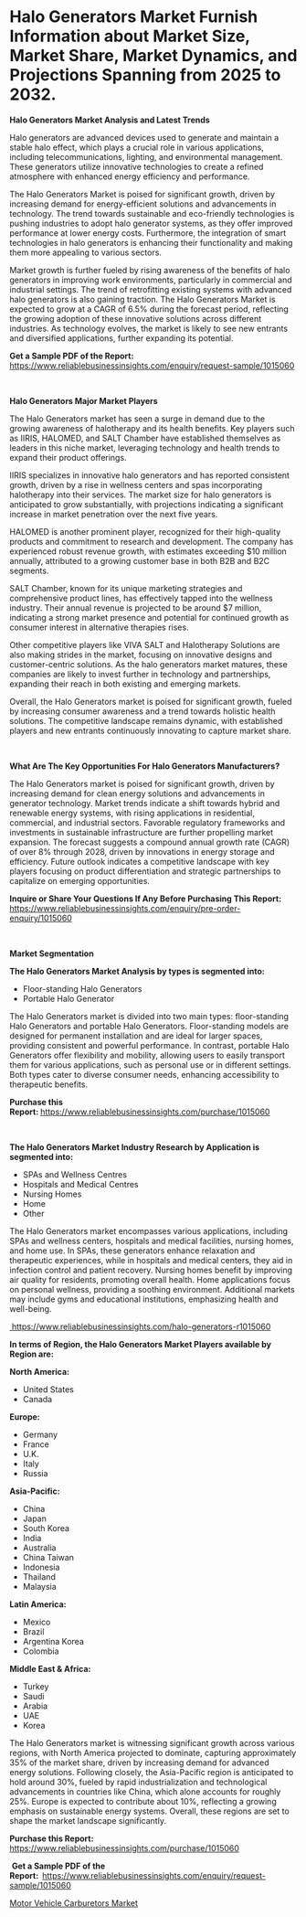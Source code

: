 <p><h1>Halo Generators Market Furnish Information about Market Size, Market Share, Market Dynamics, and Projections Spanning from 2025 to 2032.</h1></p><p><strong>Halo Generators Market Analysis and Latest Trends</strong></p>
<p><p>Halo generators are advanced devices used to generate and maintain a stable halo effect, which plays a crucial role in various applications, including telecommunications, lighting, and environmental management. These generators utilize innovative technologies to create a refined atmosphere with enhanced energy efficiency and performance.</p><p>The Halo Generators Market is poised for significant growth, driven by increasing demand for energy-efficient solutions and advancements in technology. The trend towards sustainable and eco-friendly technologies is pushing industries to adopt halo generator systems, as they offer improved performance at lower energy costs. Furthermore, the integration of smart technologies in halo generators is enhancing their functionality and making them more appealing to various sectors.</p><p>Market growth is further fueled by rising awareness of the benefits of halo generators in improving work environments, particularly in commercial and industrial settings. The trend of retrofitting existing systems with advanced halo generators is also gaining traction. The Halo Generators Market is expected to grow at a CAGR of 6.5% during the forecast period, reflecting the growing adoption of these innovative solutions across different industries. As technology evolves, the market is likely to see new entrants and diversified applications, further expanding its potential.</p></p>
<p><strong>Get a Sample PDF of the Report:&nbsp;</strong> <a href="https://www.reliablebusinessinsights.com/enquiry/request-sample/1015060?utm_campaign=1720&utm_medium=2&utm_source=Github&utm_content=ia&utm_term=05032025&utm_id=halo-generators">https://www.reliablebusinessinsights.com/enquiry/request-sample/1015060</a></p>
<p>&nbsp;</p>
<p><strong>Halo Generators Major Market Players</strong></p>
<p><p>The Halo Generators market has seen a surge in demand due to the growing awareness of halotherapy and its health benefits. Key players such as IIRIS, HALOMED, and SALT Chamber have established themselves as leaders in this niche market, leveraging technology and health trends to expand their product offerings.</p><p>IIRIS specializes in innovative halo generators and has reported consistent growth, driven by a rise in wellness centers and spas incorporating halotherapy into their services. The market size for halo generators is anticipated to grow substantially, with projections indicating a significant increase in market penetration over the next five years.</p><p>HALOMED is another prominent player, recognized for their high-quality products and commitment to research and development. The company has experienced robust revenue growth, with estimates exceeding $10 million annually, attributed to a growing customer base in both B2B and B2C segments.</p><p>SALT Chamber, known for its unique marketing strategies and comprehensive product lines, has effectively tapped into the wellness industry. Their annual revenue is projected to be around $7 million, indicating a strong market presence and potential for continued growth as consumer interest in alternative therapies rises.</p><p>Other competitive players like VIVA SALT and Halotherapy Solutions are also making strides in the market, focusing on innovative designs and customer-centric solutions. As the halo generators market matures, these companies are likely to invest further in technology and partnerships, expanding their reach in both existing and emerging markets.</p><p>Overall, the Halo Generators market is poised for significant growth, fueled by increasing consumer awareness and a trend towards holistic health solutions. The competitive landscape remains dynamic, with established players and new entrants continuously innovating to capture market share.</p></p>
<p>&nbsp;</p>
<p><strong>What Are The Key Opportunities For Halo Generators Manufacturers?</strong></p>
<p><p>The Halo Generators market is poised for significant growth, driven by increasing demand for clean energy solutions and advancements in generator technology. Market trends indicate a shift towards hybrid and renewable energy systems, with rising applications in residential, commercial, and industrial sectors. Favorable regulatory frameworks and investments in sustainable infrastructure are further propelling market expansion. The forecast suggests a compound annual growth rate (CAGR) of over 8% through 2028, driven by innovations in energy storage and efficiency. Future outlook indicates a competitive landscape with key players focusing on product differentiation and strategic partnerships to capitalize on emerging opportunities.</p></p>
<p><strong>Inquire or Share Your Questions If Any Before Purchasing This Report:</strong> <a href="https://www.reliablebusinessinsights.com/enquiry/pre-order-enquiry/1015060?utm_campaign=1720&utm_medium=2&utm_source=Github&utm_content=ia&utm_term=05032025&utm_id=halo-generators">https://www.reliablebusinessinsights.com/enquiry/pre-order-enquiry/1015060</a></p>
<p>&nbsp;</p>
<p><strong>Market Segmentation</strong></p>
<p><strong>The Halo Generators Market Analysis by types is segmented into:</strong></p>
<p><ul><li>Floor-standing Halo Generators</li><li>Portable Halo Generator</li></ul></p>
<p><p>The Halo Generators market is divided into two main types: floor-standing Halo Generators and portable Halo Generators. Floor-standing models are designed for permanent installation and are ideal for larger spaces, providing consistent and powerful performance. In contrast, portable Halo Generators offer flexibility and mobility, allowing users to easily transport them for various applications, such as personal use or in different settings. Both types cater to diverse consumer needs, enhancing accessibility to therapeutic benefits.</p></p>
<p><strong>Purchase this Report:&nbsp;</strong><a href="https://www.reliablebusinessinsights.com/purchase/1015060?utm_campaign=1720&utm_medium=2&utm_source=Github&utm_content=ia&utm_term=05032025&utm_id=halo-generators">https://www.reliablebusinessinsights.com/purchase/1015060</a></p>
<p>&nbsp;</p>
<p><strong>The Halo Generators Market Industry Research by Application is segmented into:</strong></p>
<p><ul><li>SPAs and Wellness Centres</li><li>Hospitals and Medical Centres</li><li>Nursing Homes</li><li>Home</li><li>Other</li></ul></p>
<p><p>The Halo Generators market encompasses various applications, including SPAs and wellness centers, hospitals and medical facilities, nursing homes, and home use. In SPAs, these generators enhance relaxation and therapeutic experiences, while in hospitals and medical centers, they aid in infection control and patient recovery. Nursing homes benefit by improving air quality for residents, promoting overall health. Home applications focus on personal wellness, providing a soothing environment. Additional markets may include gyms and educational institutions, emphasizing health and well-being.</p></p>
<p><a href="https://www.reliablebusinessinsights.com/halo-generators-r1015060?utm_campaign=1720&utm_medium=2&utm_source=Github&utm_content=ia&utm_term=05032025&utm_id=halo-generators">&nbsp;https://www.reliablebusinessinsights.com/halo-generators-r1015060</a></p>
<p><strong>In terms of Region, the Halo Generators Market Players available by Region are:</strong></p>
<p>
    <p> <strong> North America: </strong>
        <ul>
            <li>United States</li>
            <li>Canada</li>
        </ul>
        </p> 
    <p> <strong> Europe: </strong>
        <ul>
            <li>Germany</li>
            <li>France</li>
            <li>U.K.</li>
            <li>Italy</li>
            <li>Russia</li>
        </ul>
        </p> 
    <p> <strong> Asia-Pacific: </strong>
        <ul>
            <li>China</li>
            <li>Japan</li>
            <li>South Korea</li>
            <li>India</li>
            <li>Australia</li>
            <li>China Taiwan</li>
            <li>Indonesia</li>
            <li>Thailand</li>
            <li>Malaysia</li>
        </ul>
        </p> 
    <p> <strong> Latin America: </strong>
        <ul>
            <li>Mexico</li>
            <li>Brazil</li>
            <li>Argentina Korea</li>
            <li>Colombia</li>
        </ul>
        </p> 
    <p> <strong> Middle East & Africa: </strong>
        <ul>
            <li>Turkey</li>
            <li>Saudi</li>
            <li>Arabia</li>
            <li>UAE</li>
            <li>Korea</li>
        </ul>
    </p>
    </p>
<p><p>The Halo Generators market is witnessing significant growth across various regions, with North America projected to dominate, capturing approximately 35% of the market share, driven by increasing demand for advanced energy solutions. Following closely, the Asia-Pacific region is anticipated to hold around 30%, fueled by rapid industrialization and technological advancements in countries like China, which alone accounts for roughly 25%. Europe is expected to contribute about 10%, reflecting a growing emphasis on sustainable energy systems. Overall, these regions are set to shape the market landscape significantly.</p></p>
<p><strong>Purchase this Report: </strong><a href="https://www.reliablebusinessinsights.com/purchase/1015060?utm_campaign=1720&utm_medium=2&utm_source=Github&utm_content=ia&utm_term=05032025&utm_id=halo-generators">https://www.reliablebusinessinsights.com/purchase/1015060</a></p>
<p>&nbsp;<strong>Get a Sample PDF of the Report:&nbsp;&nbsp;</strong><a href="https://www.reliablebusinessinsights.com/enquiry/request-sample/1015060?utm_campaign=1720&utm_medium=2&utm_source=Github&utm_content=ia&utm_term=05032025&utm_id=halo-generators">https://www.reliablebusinessinsights.com/enquiry/request-sample/1015060</a></p>
<p><strong></strong></p>
<p><p><a href="https://github.com/marlanamarvn/Market-Research-Report-List-1/blob/main/motor-vehicle-carburetors-market.md?utm_campaign=1720&utm_medium=2&utm_source=Github&utm_content=ia&utm_term=05032025&utm_id=halo-generators">Motor Vehicle Carburetors Market</a></p></p>